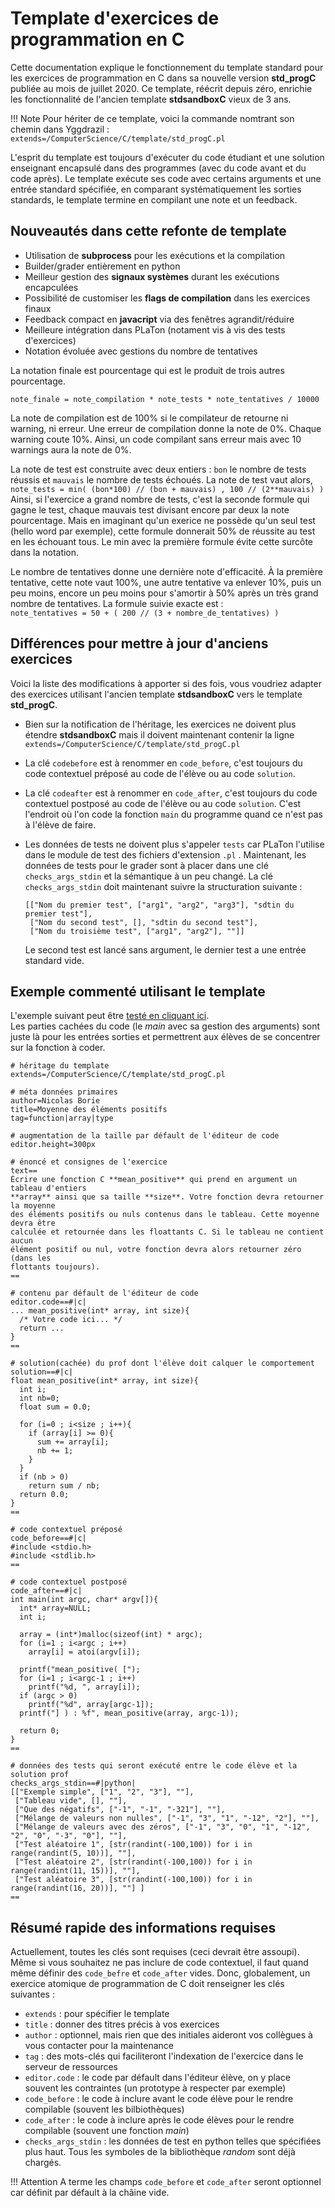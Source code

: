 # Template d'exercices de programmation en C

Cette documentation explique le fonctionnement du template standard pour les exercices de 
programmation en C dans sa nouvelle version **std_progC** publiée au mois de juillet 2020. 
Ce template, réécrit depuis zéro, enrichie les fonctionnalité de l'ancien template 
**stdsandboxC** vieux de 3 ans.

!!! Note
    Pour hériter de ce template, voici la commande nomtrant son chemin dans Yggdrazil :   
    `extends=/ComputerScience/C/template/std_progC.pl`

L'esprit du template est toujours d'exécuter du code étudiant et une solution enseignant
encapsulé dans des programmes (avec du code avant et du code après). Le template exécute
ses code avec certains arguments et une entrée standard spécifiée, en comparant systématiquement
les sorties standards, le template termine en compilant une note et un feedback.

## Nouveautés dans cette refonte de template

* Utilisation de **subprocess** pour les exécutions et la compilation
* Builder/grader entièrement en python
* Meilleur gestion des **signaux systèmes** durant les exécutions encapculées
* Possibilité de customiser les **flags de compilation** dans les exercices finaux
* Feedback compact en **javacript** via des fenêtres agrandit/réduire
* Meilleure intégration dans PLaTon (notament vis à vis des tests d'exercices)
* Notation évoluée avec gestions du nombre de tentatives

La notation finale est pourcentage qui est le produit de trois autres pourcentage.

`note_finale = note_compilation * note_tests * note_tentatives / 10000`

La note de compilation est de 100% si le compilateur de retourne ni warning, ni erreur. 
Une erreur de compilation donne la note de 0%. Chaque warning coute 10%. Ainsi, un 
code compilant sans erreur mais avec 10 warnings aura la note de 0%.

La note de test est construite avec deux entiers : `bon` le nombre de tests réussis et
`mauvais` le nombre de tests échoués. La note de test vaut alors,   
`note_tests = min( (bon*100) // (bon + mauvais) , 100 // (2**mauvais) )`   
Ainsi, si l'exercice a grand nombre de tests, c'est la seconde formule qui gagne le test,
chaque mauvais test divisant encore par deux la note pourcentage. Mais en imaginant qu'un
exerice ne possède qu'un seul test (hello word par exemple), cette formule donnerait
50% de réussite au test en les échouant tous. Le min avec la première formule évite cette
surcôte dans la notation.

Le nombre de tentatives donne une dernière note d'efficacité. À la première tentative, 
cette note vaut 100%, une autre tentative va enlever 10%, puis un peu moins, encore un 
peu moins pour s'amortir à 50% après un très grand nombre de tentatives. La formule 
suivie exacte est :   
`note_tentatives = 50 + ( 200 // (3 + nombre_de_tentatives) )`


## Différences pour mettre à jour d'anciens exercices

Voici la liste des modifications à apporter si des fois, vous voudriez adapter des exercices 
utilisant l'ancien template **stdsandboxC** vers le template **std_progC**.

* Bien sur la notification de l'héritage, les exercices ne doivent plus étendre **stdsandboxC**
mais il doivent maintenant contenir la ligne   
`extends=/ComputerScience/C/template/std_progC.pl`

* La clé `codebefore` est à renommer en `code_before`, c'est toujours du code contextuel 
préposé au code de l'élève ou au code `solution`.

* La clé `codeafter` est à renommer en `code_after`, c'est toujours du code contextuel 
postposé au code de l'élève ou au code `solution`. C'est l'endroit où l'on code la 
fonction `main` du programme quand ce n'est pas à l'élève de faire.

* Les données de tests ne doivent plus s'appeler `tests` car PLaTon l'utilise dans le module de 
test des fichiers d'extension `.pl` . Maintenant, les données de tests pour le grader sont 
à placer dans une clé `checks_args_stdin` et la sémantique à un peu changé. La clé 
`checks_args_stdin` doit maintenant suivre la structuration suivante :

      [["Nom du premier test", ["arg1", "arg2", "arg3"], "sdtin du premier test"],
       ["Nom du second test", [], "sdtin du second test"],
       ["Nom du troisième test", ["arg1", "arg2"], ""]] 
  Le second test est lancé sans argument, le dernier test a une entrée standard vide.

## Exemple commenté utilisant le template

L'exemple suivant peut être [testé en cliquant ici](https://pl.u-pem.fr/filebrowser/demo/24923/).   
Les parties cachées du code (le *main* avec sa gestion des arguments) sont juste là pour les 
entrées sorties et permettrent aux élèves de se concentrer sur la fonction à coder.

    # héritage du template
    extends=/ComputerScience/C/template/std_progC.pl
    
    # méta données primaires
    author=Nicolas Borie
    title=Moyenne des éléments positifs
    tag=function|array|type
    
    # augmentation de la taille par défault de l'éditeur de code
    editor.height=300px
    
    # énoncé et consignes de l'exercice
    text==
    Écrire une fonction C **mean_positive** qui prend en argument un tableau d'entiers 
    **array** ainsi que sa taille **size**. Votre fonction devra retourner la moyenne
    des éléments positifs ou nuls contenus dans le tableau. Cette moyenne devra être
    calculée et retournée dans les floattants C. Si le tableau ne contient aucun 
    élément positif ou nul, votre fonction devra alors retourner zéro (dans les 
    flottants toujours).
    ==
    
    # contenu par défault de l'éditeur de code
    editor.code==#|c|
    ... mean_positive(int* array, int size){
      /* Votre code ici... */
      return ...
    }
    ==
    
    # solution(cachée) du prof dont l'élève doit calquer le comportement
    solution==#|c|
    float mean_positive(int* array, int size){
      int i;
      int nb=0;
      float sum = 0.0;
    
      for (i=0 ; i<size ; i++){
        if (array[i] >= 0){
          sum += array[i];
          nb += 1;
        }
      }
      if (nb > 0)
        return sum / nb;
      return 0.0;
    }
    ==
    
    # code contextuel préposé
    code_before==#|c|
    #include <stdio.h>
    #include <stdlib.h>
    ==
    
    # code contextuel postposé
    code_after==#|c|
    int main(int argc, char* argv[]){
      int* array=NULL;
      int i;
    
      array = (int*)malloc(sizeof(int) * argc);
      for (i=1 ; i<argc ; i++)
        array[i] = atoi(argv[i]);
    
      printf("mean_positive( [");
      for (i=1 ; i<argc-1 ; i++)
        printf("%d, ", array[i]);
      if (argc > 0)
        printf("%d", array[argc-1]);
      printf("] ) : %f", mean_positive(array, argc-1));
    
      return 0;
    }
    ==
    
    # données des tests qui seront exécuté entre le code élève et la solution prof
    checks_args_stdin==#|python|
    [["Exemple simple", ["1", "2", "3"], ""],
     ["Tableau vide", [], ""],
     ["Que des négatifs", ["-1", "-1", "-321"], ""],
     ["Mélange de valeurs non nulles", ["-1", "3", "1", "-12", "2"], ""],
     ["Mélange de valeurs avec des zéros", ["-1", "3", "0", "1", "-12", "2", "0", "-3", "0"], ""],
     ["Test aléatoire 1", [str(randint(-100,100)) for i in range(randint(5, 10))], ""],
     ["Test aléatoire 2", [str(randint(-100,100)) for i in range(randint(11, 15))], ""],
     ["Test aléatoire 3", [str(randint(-100,100)) for i in range(randint(16, 20))], ""] ]
    ==

## Résumé rapide des informations requises

Actuellement, toutes les clés sont requises (ceci devrait être assoupi). Même si vous souhaitez 
ne pas inclure de code contextuel, il faut quand même définir des `code_befre` et `code_after` vides.
Donc, globalement, un exercice atomique de programmation de C doit renseigner les clés suivantes :

* `extends` : pour spécifier le template
* `title` : donner des titres précis à vos exercices
* `author` : optionnel, mais rien que des initiales aideront vos collègues à vous contacter pour la maintenance
* `tag` : des mots-clés qui faciliteront l'indexation de l'exercice dans le serveur de ressources
* `editor.code` : le code par défault dans l'éditeur élève, on y place souvent les contraintes (un prototype à respecter par exemple)
* `code_before` : le code à inclure avant le code élève pour le rendre compilable (souvent les bilbiothèques)
* `code_after` : le code à inclure après le code élèves pour le rendre compilable (souvent une fonction *main*)
* `checks_args_stdin` : les données de test en python telles que spécifiées plus haut. Tous les symboles de la bibliothèque *random* sont déjà chargés. 

!!! Attention
    A terme les champs `code_before` et `code_after` seront optionnel car définit par défault à la châine vide.
